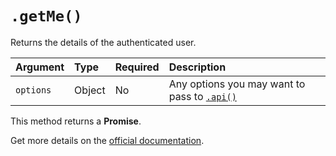 # `.getMe()`

Returns the details of the authenticated user.

| Argument  | Type   | Required | Description                                              |
|:----------|:-------|:---------|:---------------------------------------------------------|
| `options` | Object | No       | Any options you may want to pass to [`.api()`](/sdk#api) |

This method returns a **Promise**.

Get more details on the [official documentation](https://uphold.com/en/developer/api/documentation/#get-user).
